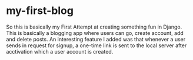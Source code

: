 # my-first-blog

So this is basically my First Attempt at creating something fun in Django. This is basically a blogging app where users 
can go, create account, add and delete posts. 
An interesting feature I added was that whenever a user sends in request for signup, a one-time link is sent to the local 
server after acctivation which a user account is created.

